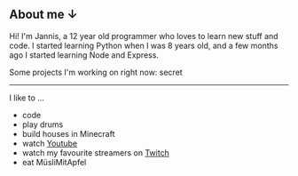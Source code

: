 ## About me ↓

Hi! I'm Jannis, a 12 year old programmer who loves to learn new stuff and code.
I started learning Python when I was 8 years old, and a few months ago I started learning Node and Express.

Some projects I'm working on right now:
secret

-------------------

I like to ...
- code
- play drums
- build houses in Minecraft
- watch [Youtube](https://youtube.com)
- watch my favourite streamers on [Twitch](https://twitch.tv)
- eat MüsliMitApfel
